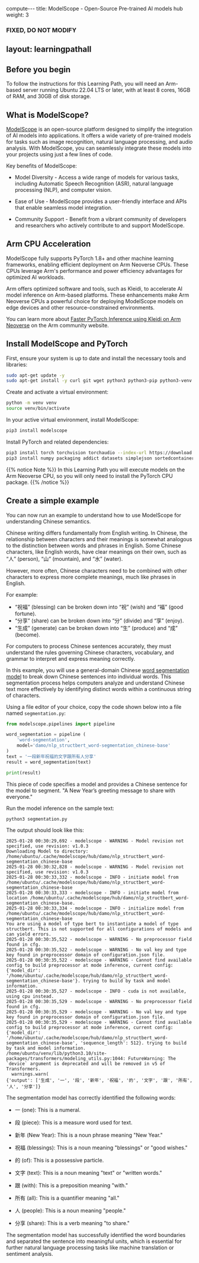 compute---
title: ModelScope - Open-Source Pre-trained AI models hub
weight: 3

### FIXED, DO NOT MODIFY
layout: learningpathall
---

## Before you begin

To follow the instructions for this Learning Path, you will need an Arm-based server running Ubuntu 22.04 LTS or later, with at least 8 cores, 16GB of RAM, and 30GB of disk storage.

## What is ModelScope?
[ModelScope](https://github.com/modelscope/modelscope/) is an open-source platform designed to simplify the integration of AI models into applications. It offers a wide variety of pre-trained models for tasks such as image recognition, natural language processing, and audio analysis. With ModelScope, you can seamlessly integrate these models into your projects using just a few lines of code.

Key benefits of ModelScope:

* Model Diversity - Access a wide range of models for various tasks, including Automatic Speech Recognition (ASR), natural language processing (NLP), and computer vision.

* Ease of Use - ModelScope provides a user-friendly interface and APIs that enable seamless model integration.

* Community Support - Benefit from a vibrant community of developers and researchers who actively contribute to and support ModelScope.


## Arm CPU Acceleration
ModelScope fully supports PyTorch 1.8+ and other machine learning frameworks, enabling efficient deployment on Arm Neoverse CPUs. These CPUs leverage Arm's performance and power efficiency advantages for optimized AI workloads.

Arm offers optimized software and tools, such as Kleidi, to accelerate AI model inference on Arm-based platforms. These enhancements make Arm Neoverse CPUs a powerful choice for deploying ModelScope models on edge devices and other resource-constrained environments.

You can learn more about [Faster PyTorch Inference using Kleidi on Arm Neoverse](https://community.arm.com/arm-community-blogs/b/servers-and-cloud-computing-blog/posts/faster-pytorch-inference-kleidi-arm-neoverse) on the Arm community website.


## Install ModelScope and PyTorch

First, ensure your system is up to date and install the necessary tools and libraries:

```bash
sudo apt-get update -y
sudo apt-get install -y curl git wget python3 python3-pip python3-venv python-is-python3 ffmpeg
```

Create and activate a virtual environment:
```bash
python -m venv venv
source venv/bin/activate
```

In your active virtual environment, install ModelScope:

```bash
pip3 install modelscope
```

Install PyTorch and related dependencies: 
```bash
pip3 install torch torchvision torchaudio --index-url https://download.pytorch.org/whl/cpu
pip3 install numpy packaging addict datasets simplejson sortedcontainers transformers ffmpeg

```
{{% notice Note %}}
In this Learning Path you will execute models on the Arm Neoverse CPU, so you will only need to install the PyTorch CPU package.
{{% /notice %}}

## Create a simple example

You can now run an example to understand how to use ModelScope for understanding Chinese semantics.

Chinese writing differs fundamentally from English writing. In Chinese, the relationship between characters and their meanings is somewhat analogous to the distinction between words and phrases in English. Some Chinese characters, like English words, have clear meanings on their own, such as “人” (person), “山” (mountain), and “水” (water).

However, more often, Chinese characters need to be combined with other characters to express more complete meanings, much like phrases in English. 

For example:

* “祝福” (blessing) can be broken down into “祝” (wish) and “福” (good fortune).
* “分享” (share) can be broken down into “分” (divide) and “享” (enjoy).
* “生成” (generate) can be broken down into “生” (produce) and “成” (become).

For computers to process Chinese sentences accurately, they must understand the rules governing Chinese characters, vocabulary, and grammar to interpret and express meaning correctly.

In this example, you will use a general-domain Chinese [word segmentation model](https://www.modelscope.cn/models/iic/nlp_structbert_word-segmentation_chinese-base) to break down Chinese sentences into individual words. This segmentation process helps computers analyze and understand Chinese text more effectively by identifying distinct words within a continuous string of characters.

Using a file editor of your choice, copy the code shown below into a file named `segmentation.py`:

```python
from modelscope.pipelines import pipeline

word_segmentation = pipeline (
    'word-segmentation',
    model='damo/nlp_structbert_word-segmentation_chinese-base'
)
text = '一段新年祝福的文字跟所有人分享'
result = word_segmentation(text)

print(result)
```

This piece of code specifies a model and provides a Chinese sentence for the model to segment.
"A New Year’s greeting message to share with everyone."

Run the model inference on the sample text:

```bash
python3 segmentation.py
```

The output should look like this:
```output
2025-01-28 00:30:29,692 - modelscope - WARNING - Model revision not specified, use revision: v1.0.3
Downloading Model to directory: /home/ubuntu/.cache/modelscope/hub/damo/nlp_structbert_word-segmentation_chinese-base
2025-01-28 00:30:32,828 - modelscope - WARNING - Model revision not specified, use revision: v1.0.3
2025-01-28 00:30:33,332 - modelscope - INFO - initiate model from /home/ubuntu/.cache/modelscope/hub/damo/nlp_structbert_word-segmentation_chinese-base
2025-01-28 00:30:33,333 - modelscope - INFO - initiate model from location /home/ubuntu/.cache/modelscope/hub/damo/nlp_structbert_word-segmentation_chinese-base.
2025-01-28 00:30:33,334 - modelscope - INFO - initialize model from /home/ubuntu/.cache/modelscope/hub/damo/nlp_structbert_word-segmentation_chinese-base
You are using a model of type bert to instantiate a model of type structbert. This is not supported for all configurations of models and can yield errors.
2025-01-28 00:30:35,522 - modelscope - WARNING - No preprocessor field found in cfg.
2025-01-28 00:30:35,522 - modelscope - WARNING - No val key and type key found in preprocessor domain of configuration.json file.
2025-01-28 00:30:35,522 - modelscope - WARNING - Cannot find available config to build preprocessor at mode inference, current config: {'model_dir': '/home/ubuntu/.cache/modelscope/hub/damo/nlp_structbert_word-segmentation_chinese-base'}. trying to build by task and model information.
2025-01-28 00:30:35,527 - modelscope - INFO - cuda is not available, using cpu instead.
2025-01-28 00:30:35,529 - modelscope - WARNING - No preprocessor field found in cfg.
2025-01-28 00:30:35,529 - modelscope - WARNING - No val key and type key found in preprocessor domain of configuration.json file.
2025-01-28 00:30:35,529 - modelscope - WARNING - Cannot find available config to build preprocessor at mode inference, current config: {'model_dir': '/home/ubuntu/.cache/modelscope/hub/damo/nlp_structbert_word-segmentation_chinese-base', 'sequence_length': 512}. trying to build by task and model information.
/home/ubuntu/venv/lib/python3.10/site-packages/transformers/modeling_utils.py:1044: FutureWarning: The `device` argument is deprecated and will be removed in v5 of Transformers.
  warnings.warn(
{'output': ['生成', '一', '段', '新年', '祝福', '的', '文字', '跟', '所有', '人', '分享']}
```

The segmentation model has correctly identified the following words:

- 一 (one): This is a numeral.

- 段 (piece): This is a measure word used for text.

- 新年 (New Year): This is a noun phrase meaning "New Year."

- 祝福 (blessings): This is a noun meaning "blessings" or "good wishes."

- 的 (of): This is a possessive particle.

- 文字 (text): This is a noun meaning "text" or "written words."

- 跟 (with): This is a preposition meaning "with."

- 所有 (all): This is a quantifier meaning "all."

- 人 (people): This is a noun meaning "people."

- 分享 (share): This is a verb meaning "to share."

The segmentation model has successfully identified the word boundaries and separated the sentence into meaningful units, which is essential for further natural language processing tasks like machine translation or sentiment analysis.

